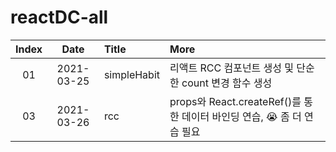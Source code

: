 # reactDC-all

| Index |    Date    | Title       | More                                                                    |
| :---: | :--------: | :---------- | :---------------------------------------------------------------------- |
|  01   | 2021-03-25 | simpleHabit | 리액트 RCC 컴포넌트 생성 및 단순한 count 변경 함수 생성                 |
|  03   | 2021-03-26 | rcc         | props와 React.createRef()를 통한 데이터 바인딩 연습, 😭 좀 더 연습 필요 |
